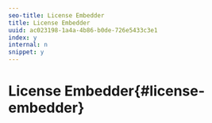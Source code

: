 ```yaml
---
seo-title: License Embedder
title: License Embedder
uuid: ac023198-1a4a-4b86-b0de-726e5433c3e1
index: y
internal: n
snippet: y
---
```


# License Embedder{#license-embedder}

